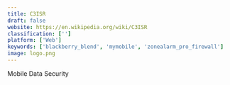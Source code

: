 ```yaml
---
title: C3ISR
draft: false 
website: https://en.wikipedia.org/wiki/C3ISR
classification: ['']
platform: ['Web']
keywords: ['blackberry_blend', 'mymobile', 'zonealarm_pro_firewall']
image: logo.png
---
```

Mobile Data Security